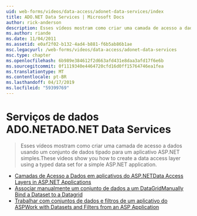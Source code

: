 ```yaml
---
uid: web-forms/videos/data-access/adonet-data-services/index
title: ADO.NET Data Services | Microsoft Docs
author: rick-anderson
description: Esses vídeos mostram como criar uma camada de acesso a dados usando um conjunto de dados tipado para um aplicativo ASP.NET simples.
ms.author: riande
ms.date: 11/04/2011
ms.assetid: e0af2f02-b132-4ad4-b881-f6b5ab86b1ae
msc.legacyurl: /web-forms/videos/data-access/adonet-data-services
msc.type: chapter
ms.openlocfilehash: 6b989e384612f2d663afd431e8daa3afd17f6e6b
ms.sourcegitcommit: 0f1119340e4464720cfd16d0ff15764746ea1fea
ms.translationtype: MT
ms.contentlocale: pt-BR
ms.lasthandoff: 04/17/2019
ms.locfileid: "59399769"
---
```

# <a name="adonet-data-services"></a><span data-ttu-id="a18d0-103">Serviços de dados ADO.NET</span><span class="sxs-lookup"><span data-stu-id="a18d0-103">ADO.NET Data Services</span></span>

> <span data-ttu-id="a18d0-104">Esses vídeos mostram como criar uma camada de acesso a dados usando um conjunto de dados tipado para um aplicativo ASP.NET simples.</span><span class="sxs-lookup"><span data-stu-id="a18d0-104">These videos show you how to create a data access layer using a typed data set for a simple ASP.NET application.</span></span>


- [<span data-ttu-id="a18d0-105">Camadas de Acesso a Dados em aplicativos do ASP.NET</span><span class="sxs-lookup"><span data-stu-id="a18d0-105">Data Access Layers in ASP.NET Applications</span></span>](data-access-layers-in-aspnet-applications.md)
- [<span data-ttu-id="a18d0-106">Associar manualmente um conjunto de dados a um DataGrid</span><span class="sxs-lookup"><span data-stu-id="a18d0-106">Manually Bind a Dataset to a Datagrid</span></span>](how-to-manually-bind-a-dataset-to-a-datagrid.md)
- [<span data-ttu-id="a18d0-107">Trabalhar com conjuntos de dados e filtros de um aplicativo do ASP</span><span class="sxs-lookup"><span data-stu-id="a18d0-107">Work with Datasets and Filters from an ASP Application</span></span>](how-to-work-with-datasets-and-filters-from-an-asp-application.md)
